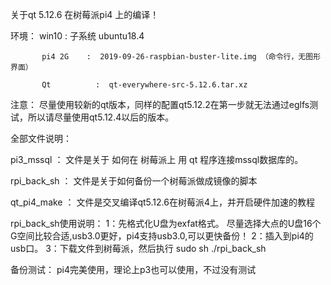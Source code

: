 
关于qt 5.12.6 在树莓派pi4 上的编译！

环境： win10     :  子系统 ubuntu18.4  

           pi4 2G    :  2019-09-26-raspbian-buster-lite.img （命令行，无图形界面）

           Qt          :  qt-everywhere-src-5.12.6.tar.xz


注意： 尽量使用较新的qt版本，同样的配置qt5.12.2在第一步就无法通过eglfs测试，所以请尽量使用qt5.12.4以后的版本。

全部文件说明：

pi3_mssql      ： 文件是关于 如何在 树莓派上 用 qt 程序连接mssql数据库的。

rpi_back_sh   ： 文件是关于如何备份一个树莓派做成镜像的脚本

qt_pi4_make ： 文件是交叉编译qt5.12.6在树莓派4上，并开启硬件加速的教程



rpi_back_sh使用说明：
1：先格式化U盘为exfat格式。
     尽量选择大点的U盘16个G空间比较合适,usb3.0更好，pi4支持usb3.0,可以更快备份！
2：插入到pi4的usb口。
3：下载文件到树莓派，然后执行
sudo sh ./rpi_back_sh

备份测试： pi4完美使用，理论上p3也可以使用，不过没有测试





